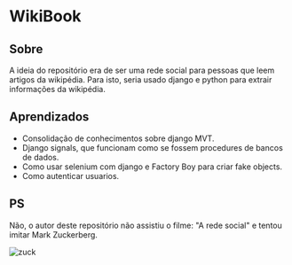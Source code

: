 # WikiBook

## Sobre

A ideia do repositório era de ser uma rede social para pessoas que leem artigos da wikipédia.
Para isto, seria usado django e python para extrair informações da wikipédia.

## Aprendizados

- Consolidação de conhecimentos sobre django MVT.
- Django signals, que funcionam como se fossem procedures de bancos de dados.
- Como usar selenium com django e Factory Boy para criar fake objects.
- Como autenticar usuarios.


## PS

Não, o autor deste repositório não assistiu o filme: "A rede social" e tentou imitar Mark Zuckerberg.

![zuck](https://veja.abril.com.br/wp-content/uploads/2021/10/zuckerberg-2019.jpg?quality=90&strip=info&w=900&h=600&crop=1)
